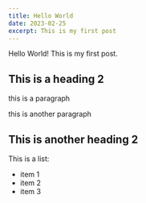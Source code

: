 ```yaml
---
title: Hello World
date: 2023-02-25
excerpt: This is my first post
---
```


Hello World! This is my first post.

## This is a heading 2

this is a paragraph

this is another paragraph

## This is another heading 2

This is a list:

- item 1
- item 2
- item 3
